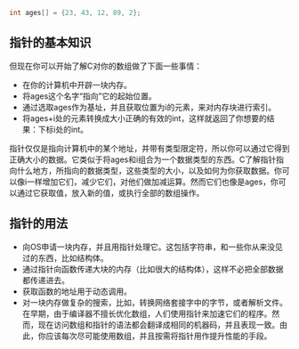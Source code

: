 ```c
int ages[] = {23, 43, 12, 89, 2};
```
## 指针的基本知识
但现在你可以开始了解C对你的数组做了下面一些事情：
- 在你的计算机中开辟一块内存。
- 将ages这个名字“指向”它的起始位置。
- 通过选取ages作为基址，并且获取位置为i的元素，来对内存块进行索引。
- 将ages+i处的元素转换成大小正确的有效的int，这样就返回了你想要的结果：下标i处的int。

指针仅仅是指向计算机中的某个地址，并带有类型限定符，所以你可以通过它得到正确大小的数据。它类似于将ages和i组合为一个数据类型的东西。C了解指针指向什么地方，所指向的数据类型，这些类型的大小，以及如何为你获取数据。你可以像i一样增加它们，减少它们，对他们做加减运算。然而它们也像是ages，你可以通过它获取值，放入新的值，或执行全部的数组操作。

## 指针的用法
- 向OS申请一块内存，并且用指针处理它。这包括字符串，和一些你从来没见过的东西，比如结构体。
- 通过指针向函数传递大块的内存（比如很大的结构体），这样不必把全部数据都传递进去。
- 获取函数的地址用于动态调用。
- 对一块内存做复杂的搜索，比如，转换网络套接字中的字节，或者解析文件。
在早期，由于编译器不擅长优化数组，人们使用指针来加速它们的程序。然而，现在访问数组和指针的语法都会翻译成相同的机器码，并且表现一致。由此，你应该每次尽可能使用数组，并且按需将指针用作提升性能的手段。

